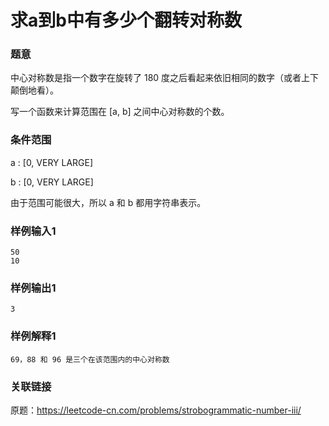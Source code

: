 # 求a到b中有多少个翻转对称数

### 题意

中心对称数是指一个数字在旋转了 180 度之后看起来依旧相同的数字（或者上下颠倒地看）。

写一个函数来计算范围在 [a, b] 之间中心对称数的个数。

### 条件范围

a : [0, VERY LARGE]

b : [0, VERY LARGE]

由于范围可能很大，所以 a 和 b 都用字符串表示。

### 样例输入1
```
50
10
```
### 样例输出1
```
3
```
### 样例解释1
```
69，88 和 96 是三个在该范围内的中心对称数
```
### 关联链接
原题：https://leetcode-cn.com/problems/strobogrammatic-number-iii/

